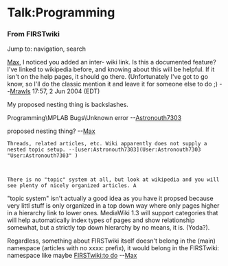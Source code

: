 # Talk:Programming

### From FIRSTwiki

Jump to: navigation, search

[Max](/index.php?title=Max&action=edit "Max" ), I noticed you added an inter-
wiki link. Is this a documented feature? I've linked to wikipedia before, and
knowing about this will be helpful. If it isn't on the help pages, it should
go there. (Unfortunately I've got to go know, so I'll do the classic mention
it and leave it for someone else to do ;) --[Mrawls](User:Mrawls
"User:Mrawls" ) 17:57, 2 Jun 2004 (EDT)

My proposed nesting thing is backslashes.

Programming\MPLAB Bugs\Unknown error
\--[Astronouth7303](User:Astronouth7303 "User:Astronouth7303" )

proposed nesting thing? --[Max](User:Max "User:Max" )

    Threads, related articles, etc. Wiki apparently does not supply a nested topic setup. --[user:Astronouth7303](User:Astronouth7303 "User:Astronouth7303" )

    

    There is no "topic" system at all, but look at wikipedia and you will see plenty of nicely organized articles. A 

"topic system" isn't actually a good idea as you have it propsed because very
littl stuff is only organized in a top down way where only pages higher in a
hierarchy link to lower ones. MediaWiki 1.3 will support categories that will
help automatically index types of pages and show relationship somewhat, but a
strictly top down hierarchy by no means, it is. (Yoda?).

Regardless, something about FIRSTwiki itself doesn't belong in the (main)
namespace (articles with no xxxx: prefix), it would belong in the FIRSTwiki:
namespace like maybe [FIRSTwiki:to
do](/index.php?title=FIRSTwiki:To_do&action=edit "FIRSTwiki:To do" )
\--[Max](User:Max "User:Max" )

